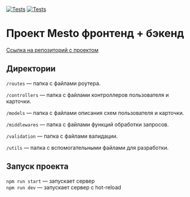 [![Tests](../../actions/workflows/tests-13-sprint.yml/badge.svg)](../../actions/workflows/tests-13-sprint.yml) [![Tests](../../actions/workflows/tests-14-sprint.yml/badge.svg)](../../actions/workflows/tests-14-sprint.yml)

# Проект Mesto фронтенд + бэкенд
[Ссылка на репозиторий с проектом](https://github.com/mintolime/express-mesto-gha)

## Директории

`/routes` — папка с файлами роутера.

`/controllers` — папка с файлами контроллеров пользователя и карточки.

`/models` — папка с файлами описания схем пользователя и карточки.

`/middlewares` — папка с файлами функций обработки запросов.

`/validation` —  папка с файлами валидации.

`/utils` —  папка с вспомогательными файлами для разработки.

## Запуск проекта

`npm run start` — запускает сервер   
`npm run dev` — запускает сервер с hot-reload
